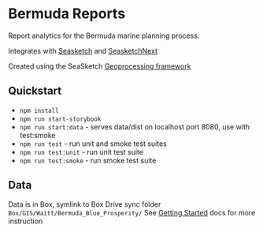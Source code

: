 # Bermuda Reports

Report analytics for the Bermuda marine planning process.

Integrates with [Seasketch](https://github.com/mcclintock-lab/SeaSketch) and [SeasketchNext](https://github.com/seasketch/next)

Created using the SeaSketch [Geoprocessing framework](https://github.com/seasketch/geoprocessing)

## Quickstart

* `npm install`
* `npm run start-storybook`
* `npm run start:data` - serves data/dist on localhost port 8080, use with test:smoke
* `npm run test` - run unit and smoke test suites
* `npm run test:unit` - run unit test suite
* `npm run test:smoke` - run smoke test suite

## Data

Data is in Box, symlink to Box Drive sync folder `Box/GIS/Waitt/Bermuda_Blue_Prosperity/`
See [Getting Started](https://github.com/seasketch/geoprocessing/wiki/GettingStarted) docs for more instruction
